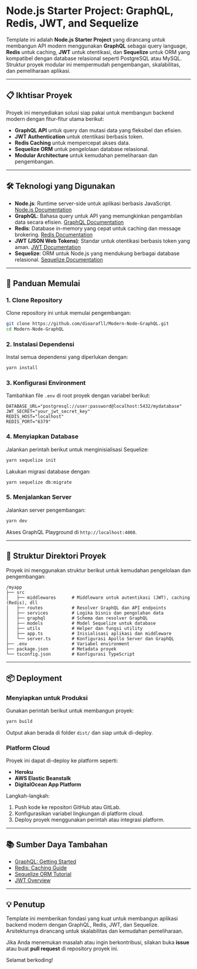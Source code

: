 

# Node.js Starter Project: GraphQL, Redis, JWT, and Sequelize  

Template ini adalah **Node.js Starter Project** yang dirancang untuk membangun API modern menggunakan **GraphQL** sebagai query language, **Redis** untuk caching, **JWT** untuk otentikasi, dan **Sequelize** untuk ORM yang kompatibel dengan database relasional seperti PostgreSQL atau MySQL. Struktur proyek modular ini mempermudah pengembangan, skalabilitas, dan pemeliharaan aplikasi.  

---

## 📋 Ikhtisar Proyek  

Proyek ini menyediakan solusi siap pakai untuk membangun backend modern dengan fitur-fitur utama berikut:  

- **GraphQL API** untuk query dan mutasi data yang fleksibel dan efisien.  
- **JWT Authentication** untuk otentikasi berbasis token.  
- **Redis Caching** untuk mempercepat akses data.  
- **Sequelize ORM** untuk pengelolaan database relasional.  
- **Modular Architecture** untuk kemudahan pemeliharaan dan pengembangan.  

---

## 🛠️ Teknologi yang Digunakan  

- **Node.js**: Runtime server-side untuk aplikasi berbasis JavaScript. [Node.js Documentation](https://nodejs.org/)  
- **GraphQL**: Bahasa query untuk API yang memungkinkan pengambilan data secara efisien. [GraphQL Documentation](https://graphql.org/)  
- **Redis**: Database in-memory yang cepat untuk caching dan message brokering. [Redis Documentation](https://redis.io/)  
- **JWT (JSON Web Tokens)**: Standar untuk otentikasi berbasis token yang aman. [JWT Documentation](https://jwt.io/)  
- **Sequelize**: ORM untuk Node.js yang mendukung berbagai database relasional. [Sequelize Documentation](https://sequelize.org/)  

---

## 🚀 Panduan Memulai  

### 1. Clone Repository  

Clone repository ini untuk memulai pengembangan:  

```bash  
git clone https://github.com/dioarafll/Modern-Node-GraphQL.git 
cd Modern-Node-GraphQL
```  

### 2. Instalasi Dependensi  

Instal semua dependensi yang diperlukan dengan:  

```bash  
yarn install  
```  

### 3. Konfigurasi Environment  

Tambahkan file `.env` di root proyek dengan variabel berikut:  

```env  
DATABASE_URL="postgresql://user:password@localhost:5432/mydatabase"  
JWT_SECRET="your_jwt_secret_key"  
REDIS_HOST="localhost"  
REDIS_PORT="6379"  
```  

### 4. Menyiapkan Database  

Jalankan perintah berikut untuk menginisialisasi Sequelize:  

```bash  
yarn sequelize init  
```  

Lakukan migrasi database dengan:  

```bash  
yarn sequelize db:migrate  
```  

### 5. Menjalankan Server  

Jalankan server pengembangan:  

```bash  
yarn dev  
```  

Akses GraphQL Playground di `http://localhost:4000`.  

---

## 📂 Struktur Direktori Proyek  

Proyek ini menggunakan struktur berikut untuk kemudahan pengelolaan dan pengembangan:  

```plaintext  
/myapp  
├── src  
│   ├── middlewares      # Middleware untuk autentikasi (JWT), caching (Redis), dll  
│   ├── routes           # Resolver GraphQL dan API endpoints  
│   ├── services         # Logika bisnis dan pengolahan data  
│   ├── graphql          # Schema dan resolver GraphQL  
│   ├── models           # Model Sequelize untuk database  
│   ├── utils            # Helper dan fungsi utility  
│   ├── app.ts           # Inisialisasi aplikasi dan middleware  
│   └── server.ts        # Konfigurasi Apollo Server dan GraphQL  
├── .env                 # Variabel environment  
├── package.json         # Metadata proyek  
└── tsconfig.json        # Konfigurasi TypeScript  
```  

---

## 📦 Deployment  

### Menyiapkan untuk Produksi  

Gunakan perintah berikut untuk membangun proyek:  

```bash  
yarn build  
```  

Output akan berada di folder `dist/` dan siap untuk di-deploy.  

### Platform Cloud  

Proyek ini dapat di-deploy ke platform seperti:  

- **Heroku**  
- **AWS Elastic Beanstalk**  
- **DigitalOcean App Platform**  

Langkah-langkah:  

1. Push kode ke repositori GitHub atau GitLab.  
2. Konfigurasikan variabel lingkungan di platform cloud.  
3. Deploy proyek menggunakan perintah atau integrasi platform.  

---

## 📚 Sumber Daya Tambahan  

- [GraphQL: Getting Started](https://graphql.org/learn/)  
- [Redis: Caching Guide](https://redis.io/docs/manual/caching/)  
- [Sequelize ORM Tutorial](https://sequelize.org/docs/v6/getting-started/)  
- [JWT Overview](https://jwt.io/introduction/)  

---

## 💡 Penutup  

Template ini memberikan fondasi yang kuat untuk membangun aplikasi backend modern dengan GraphQL, Redis, JWT, dan Sequelize. Arsitekturnya dirancang untuk skalabilitas dan kemudahan pemeliharaan.  

Jika Anda menemukan masalah atau ingin berkontribusi, silakan buka **issue** atau buat **pull request** di repository proyek ini.  

Selamat berkoding!  
